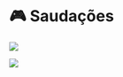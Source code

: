 # 🎮 Saudações

![](https://camo.githubusercontent.com/59bf57cede48d2f0e9ca0d2e2c736ddca4e18a3c5049ad08f6b517070f56ded2/68747470733a2f2f6d656469612e67697068792e636f6d2f6d656469612f584971435178303245315539572f67697068792e676966)

![](https://media.giphy.com/media/5DQdk5oZzNgGc/giphy.gif)
